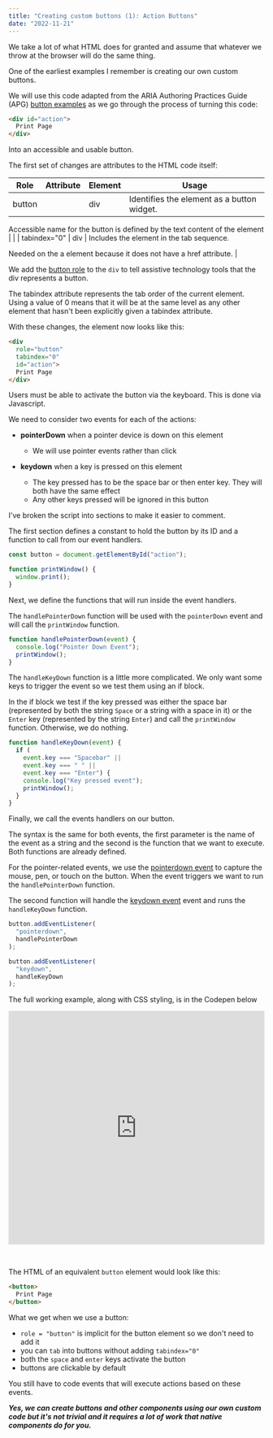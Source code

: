 ```yaml
---
title: "Creating custom buttons (1): Action Buttons"
date: "2022-11-21"
---
```


We take a lot of what HTML does for granted and assume that whatever we throw at the browser will do the same thing.

One of the earliest examples I remember is creating our own custom buttons.

We will use this code adapted from the ARIA Authoring Practices Guide (APG) [button examples](https://www.w3.org/WAI/ARIA/apg/example-index/button/button.html) as we go through the process of turning this code:

```html
<div id="action">
  Print Page
</div>
```

Into an accessible and usable button.

The first set of changes are attributes to the HTML code itself:

| Role | Attribute | Element | Usage |
| --- | --- | --- | --- |
| button |  | div | Identifies the element as a button widget.  
  
Accessible name for the button is defined by the text content of the element |
|  | tabindex="0" | div | Includes the element in the tab sequence.  
  
Needed on the a element because it does not have a href attribute. |

We add the [button role](https://developer.mozilla.org/en-US/docs/Web/Accessibility/ARIA/Roles/button_role) to the `div` to tell assistive technology tools that the div represents a button.

The tabindex attribute represents the tab order of the current element. Using a value of 0 means that it will be at the same level as any other element that hasn't been explicitly given a tabindex attribute.

With these changes, the element now looks like this:

```html
<div 
  role="button"
  tabindex="0"
  id="action">
  Print Page
</div>
```

Users must be able to activate the button via the keyboard. This is done via Javascript.

We need to consider two events for each of the actions:

- **pointerDown** when a pointer device is down on this element
    
    - We will use pointer events rather than click
- **keydown** when a key is pressed on this element
    
    - The key pressed has to be the space bar or then enter key. They will both have the same effect
    - Any other keys pressed will be ignored in this button

I've broken the script into sections to make it easier to comment.

The first section defines a constant to hold the button by its ID and a function to call from our event handlers.

```js
const button = document.getElementById("action");

function printWindow() {
  window.print();
}
```

Next, we define the functions that will run inside the event handlers.

The `handlePointerDown` function will be used with the `pointerDown` event and will call the `printWindow` function.

```js
function handlePointerDown(event) {
  console.log("Pointer Down Event");
  printWindow();
}
```

The `handleKeyDown` function is a little more complicated. We only want some keys to trigger the event so we test them using an if block.

In the if block we test if the key pressed was either the space bar (represented by both the string `Space` or a string with a space in it) or the `Enter` key (represented by the string `Enter`) and call the `printWindow` function. Otherwise, we do nothing.

```js
function handleKeyDown(event) {
  if (
    event.key === "Spacebar" ||
    event.key === " " ||
    event.key === "Enter") {
    console.log("Key pressed event");
    printWindow();
  }
}
```

Finally, we call the events handlers on our button.

The syntax is the same for both events, the first parameter is the name of the event as a string and the second is the function that we want to execute. Both functions are already defined.

For the pointer-related events, we use the [pointerdown event](https://developer.mozilla.org/en-US/docs/Web/API/Element/pointerdown_event) to capture the mouse, pen, or touch on the button. When the event triggers we want to run the `handlePointerDown` function.

The second function will handle the [keydown event](https://developer.mozilla.org/en-US/docs/Web/API/Element/keydown_event) event and runs the `handleKeyDown` function.

```js
button.addEventListener(
  "pointerdown", 
  handlePointerDown
);

button.addEventListener(
  "keydown", 
  handleKeyDown
);
```

The full working example, along with CSS styling, is in the Codepen below

<iframe height="459.673583984375" style="width: 100%;" scrolling="no" title="Button Experiment" src="https://codepen.io/caraya/embed/gOzVOOO?default-tab=css%2Cresult" frameborder="no" loading="lazy" allowtransparency="true" allowfullscreen="true">See the Pen <a href="https://codepen.io/caraya/pen/gOzVOOO"> Button Experiment</a> by Carlos Araya (<a href="https://codepen.io/caraya">@caraya</a>) on <a href="https://codepen.io">CodePen</a>. </iframe>

 

The HTML of an equivalent `button` element would look like this:

```html
<button>
  Print Page
</button>
```

What we get when we use a button:

- `role = "button"` is implicit for the button element so we don't need to add it
- you can `tab` into buttons without adding `tabindex="0"`
- both the `space` and `enter` keys activate the button
- buttons are clickable by default

You still have to code events that will execute actions based on these events.

**_Yes, we can create buttons and other components using our own custom code but it's not trivial and it requires a lot of work that native components do for you._**
